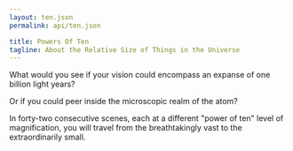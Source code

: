 ```yaml
---
layout: ten.json
permalink: api/ten.json

title: Powers Of Ten
tagline: About the Relative Size of Things in the Universe
---
```

What would you see if your vision could encompass an expanse of one billion light years?

Or if you could peer inside the microscopic realm of the atom?

In forty-two consecutive scenes, each at a different "power of ten" level of magnification, you will travel from the breathtakingly vast to the extraordinarily small.
